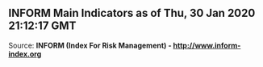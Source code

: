 ## INFORM Main Indicators as of Thu, 30 Jan 2020 21:12:17 GMT

Source: **INFORM (Index For Risk Management) - http://www.inform-index.org**